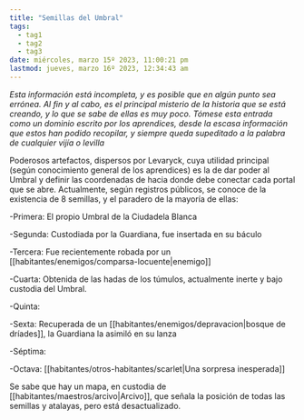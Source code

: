 ```yaml
---
title: "Semillas del Umbral"
tags:
  - tag1
  - tag2
  - tag3
date: miércoles, marzo 15º 2023, 11:00:21 pm
lastmod: jueves, marzo 16º 2023, 12:34:43 am
---
```


_Esta información está incompleta, y es posible que en algún punto sea errónea. Al fin y al cabo, es el principal misterio de la historia que se está creando, y lo que se sabe de ellas es muy poco. Tómese esta entrada como un dominio escrito por los aprendices, desde la escasa información que estos han podido recopilar, y siempre queda supeditado a la palabra de cualquier vijía o levilla_

Poderosos artefactos, dispersos por Levaryck, cuya utilidad principal (según conocimiento general de los aprendices) es la de dar poder al Umbral y definir las coordenadas de hacia donde debe conectar cada portal que se abre. Actualmente, según registros públicos, se conoce de la existencia de 8 semillas, y el paradero de la mayoría de ellas:

-Primera: El propio Umbral de la Ciudadela Blanca

-Segunda: Custodiada por la Guardiana, fue insertada en su báculo

-Tercera: Fue recientemente robada por un [[habitantes/enemigos/comparsa-locuente|enemigo]]

-Cuarta: Obtenida de las hadas de los túmulos, actualmente inerte y bajo custodia del Umbral.

-Quinta:

-Sexta: Recuperada de un [[habitantes/enemigos/depravacion|bosque de dríades]], la Guardiana la asimiló en su lanza

-Séptima:

-Octava: [[habitantes/otros-habitantes/scarlet|Una sorpresa inesperada]]

Se sabe que hay un mapa, en custodia de [[habitantes/maestros/arcivo|Arcivo]], que señala la posición de todas las semillas y atalayas, pero está desactualizado.